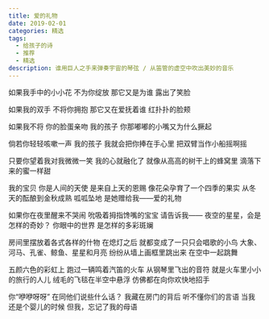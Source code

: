 ```yaml
---
title: 爱的礼物
date: 2019-02-01
categories: 精选
tags:
  - 给孩子的诗
  - 推荐
  - 精选
description: 谁用巨人之手来弹奏宇宙的琴弦 / 从笛管的虚空中吹出美妙的音乐
---
```

 
如果我手中的小小花
不为你绽放
那它又是为谁
露出了笑脸
<!--more-->
如果我的双手
不将你拥抱
那它又在爱抚着谁
红扑扑的脸颊

如果我不将
你的脸蛋亲吻
我的孩子
你那嘟嘟的小嘴又为什么撅起

倘若你轻轻咳嗽一声
我的孩子
我就会把你捧在手心里
把双臂当作小船摇啊摇

只要你望着我对我微微一笑
我的心就融化了
就像从高高的树干上的蜂窝里
滴落下来的蜜一样甜

我的宝贝
你是人间的天使
是来自上天的恩赐
像花朵孕育了一个四季的果实
从冬天的酝酿到金秋成熟
呱呱坠地
是她赠给我——爱的礼物

如果你在夜里醒来不哭闹
吮吸着拇指馋嘴的宝宝
请告诉我——
夜空的星星，会是怎样的奇妙？
你眼中的世界
是怎样的多彩斑斓

房间里摆放着各式各样的什物
在熄灯之后
就都变成了一只只会唱歌的小鸟
大象、河马、孔雀、鲸鱼、星星和月亮
纷纷从墙上画框里跳出来
在空中一起跳舞

五颜六色的彩虹上
跑过一辆鸣着汽笛的火车
从钢琴里飞出的音符
就是火车里小小的旅行的人儿
绒毛的飞毯在半空中悬浮
仿佛都在向你欢快地招手

你“咿咿呀呀”
在同他们说些什么话？
我藏在房门的背后
听不懂你们的言语
当我还是个婴儿的时候
但我，忘记了我的母语